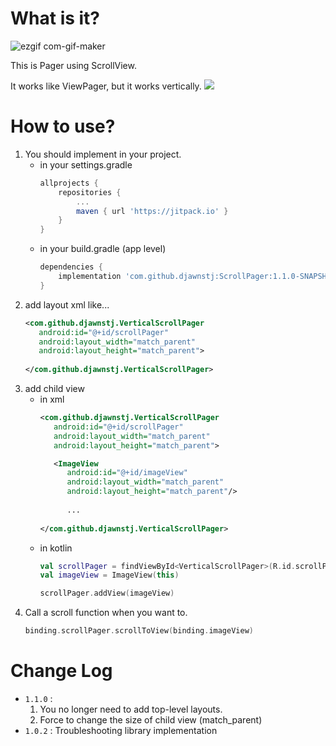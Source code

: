 
# What is it?

![ezgif com-gif-maker](https://user-images.githubusercontent.com/90193598/188314880-30bc546c-5b77-426c-88f1-8f4e105c93d3.gif)

This is Pager using ScrollView.

It works like ViewPager, but it works vertically.
[![](https://jitpack.io/v/djawnstj/ScrollPager.svg)](https://jitpack.io/#djawnstj/ScrollPager)

# How to use?
1. You should implement in your project.
   - in your settings.gradle
       ``` groovy
       allprojects {
           repositories {
               ...
               maven { url 'https://jitpack.io' }
           }
       }
       ```
   - in your build.gradle (app level)
       ``` groovy
       dependencies {
           implementation 'com.github.djawnstj:ScrollPager:1.1.0-SNAPSHOT'
       }
       ```
2. add layout xml like...
   ``` xml
   <com.github.djawnstj.VerticalScrollPager
      android:id="@+id/scrollPager"
      android:layout_width="match_parent"
      android:layout_height="match_parent">
           
   </com.github.djawnstj.VerticalScrollPager>
   ```
3. add child view
   - in xml
      ``` xml
      <com.github.djawnstj.VerticalScrollPager
         android:id="@+id/scrollPager"
         android:layout_width="match_parent"
         android:layout_height="match_parent">
      
         <ImageView
            android:id="@+id/imageView"
            android:layout_width="match_parent"
            android:layout_height="match_parent"/>
                
            ...
           
     </com.github.djawnstj.VerticalScrollPager>
     ```
   - in kotlin
      ``` kotlin
      val scrollPager = findViewById<VerticalScrollPager>(R.id.scrollPager)
      val imageView = ImageView(this)
      
      scrollPager.addView(imageView)
      ```
4. Call a scroll function when you want to.
   ``` kotlin
   binding.scrollPager.scrollToView(binding.imageView)
   ```
   
# Change Log
- ` 1.1.0 ` :
  1. You no longer need to add top-level layouts.
  2. Force to change the size of child view (match_parent)
- ` 1.0.2 ` : Troubleshooting library implementation

